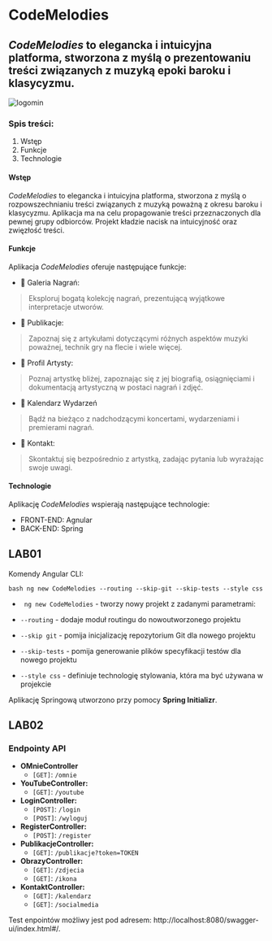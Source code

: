 # CodeMelodies
## *CodeMelodies* to elegancka i intuicyjna platforma, stworzona z myślą o prezentowaniu treści związanych z muzyką epoki baroku i klasycyzmu.
![logomin](https://github.com/WiolaWysopal/CodeMelodies/assets/115031260/cda728b1-437b-4814-baee-76785c65bf14)

### Spis treści:
1. Wstęp
2. Funkcje
3. Technologie

#### Wstęp
*CodeMelodies* to elegancka i intuicyjna platforma, stworzona z myślą o rozpowszechnianiu treści związanych z muzyką poważną z okresu baroku i klasycyzmu. Aplikacja ma na celu propagowanie treści przeznaczonych dla pewnej grupy odbiorców. Projekt kładzie nacisk na intuicyjność oraz zwięzłość treści.
#### Funkcje
Aplikacja *CodeMelodies* oferuje następujące funkcje: 
- 🎵 Galeria Nagrań:
 > Eksploruj bogatą kolekcję nagrań, prezentującą wyjątkowe interpretacje utworów.
- 📘 Publikacje:
 > Zapoznaj się z artykułami dotyczącymi różnych aspektów muzyki poważnej, technik gry na flecie i wiele więcej.
- 👥 Profil Artysty:
 > Poznaj artystkę bliżej, zapoznając się z jej biografią, osiągnięciami i dokumentacją artystyczną w postaci nagrań i zdjęć.
- 📅 Kalendarz Wydarzeń
 > Bądź na bieżąco z nadchodzącymi koncertami, wydarzeniami i premierami nagrań.
- 💌 Kontakt:
 > Skontaktuj się bezpośrednio z artystką, zadając pytania lub wyrażając swoje uwagi.
#### Technologie
Aplikację *CodeMelodies* wspierają następujące technologie:
- FRONT-END: Agnular
- BACK-END: Spring

## LAB01
Komendy Angular CLI:

```bash ng new CodeMelodies --routing --skip-git --skip-tests --style css```

- ``` ng new CodeMelodies``` - tworzy nowy projekt z zadanymi parametrami:

 - ``` --routing ``` - dodaje moduł routingu do nowoutworzonego projektu
 - ``` --skip git ``` -  pomija inicjalizację repozytorium Git dla nowego projektu
 - ``` --skip-tests ``` -   pomija generowanie plików specyfikacji testów dla nowego projektu
 - ``` --style css ``` -  definiuje technologię stylowania, która ma być używana w projekcie
 
 Aplikację Springową utworzono przy pomocy **Spring Initializr**.

## LAB02

### Endpointy API

- **OMnieController**
	- `[GET]`: `/omnie`
- **YouTubeController:**
	- `[GET]`: `/youtube`
- **LoginController:**
	- `[POST]`: `/login`
	- `[POST]`: `/wyloguj`
- **RegisterController:**
	- `[POST]`: `/register`
- **PublikacjeController:**
	- `[GET]`: `/publikacje?token=TOKEN`
- **ObrazyController:**
	- `[GET]`: `/zdjecia`
	- `[GET]`: `/ikona`
- **KontaktController:**
	- `[GET]`: `/kalendarz`
	- `[GET]`: `/socialmedia`

Test enpointów możliwy jest pod adresem: http://localhost:8080/swagger-ui/index.html#/.

